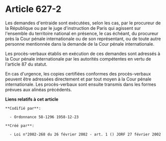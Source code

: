 # Article 627-2

Les demandes d'entraide sont exécutées, selon les cas, par le procureur de la République ou par le juge d'instruction de
Paris qui agissent sur l'ensemble du territoire national en présence, le cas échéant, du procureur près la Cour pénale
internationale ou de son représentant, ou de toute autre personne mentionnée dans la demande de la Cour pénale
internationale.

Les procès-verbaux établis en exécution de ces demandes sont adressés à la Cour pénale internationale par les autorités
compétentes en vertu de l'article 87 du statut.

En cas d'urgence, les copies certifiées conformes des procès-verbaux peuvent être adressées directement et par tout moyen à
la Cour pénale internationale. Les procès-verbaux sont ensuite transmis dans les formes prévues aux alinéas précédents.

**Liens relatifs à cet article**

	**Codifié par**:

	  - Ordonnance 58-1296 1958-12-23

	**Créé par**:

	  - Loi n°2002-268 du 26 février 2002 - art. 1 () JORF 27 février 2002
